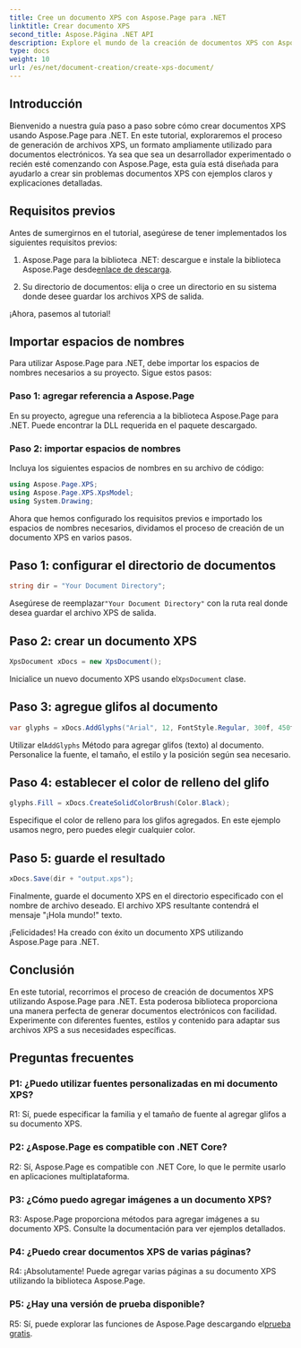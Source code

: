 ```yaml
---
title: Cree un documento XPS con Aspose.Page para .NET
linktitle: Crear documento XPS
second_title: Aspose.Página .NET API
description: Explore el mundo de la creación de documentos XPS con Aspose.Page para .NET. Siga nuestra guía paso a paso para generar documentos electrónicos sin esfuerzo.
type: docs
weight: 10
url: /es/net/document-creation/create-xps-document/
---
```

## Introducción

Bienvenido a nuestra guía paso a paso sobre cómo crear documentos XPS usando Aspose.Page para .NET. En este tutorial, exploraremos el proceso de generación de archivos XPS, un formato ampliamente utilizado para documentos electrónicos. Ya sea que sea un desarrollador experimentado o recién esté comenzando con Aspose.Page, esta guía está diseñada para ayudarlo a crear sin problemas documentos XPS con ejemplos claros y explicaciones detalladas.

## Requisitos previos

Antes de sumergirnos en el tutorial, asegúrese de tener implementados los siguientes requisitos previos:

1.  Aspose.Page para la biblioteca .NET: descargue e instale la biblioteca Aspose.Page desde[enlace de descarga](https://releases.aspose.com/page/net/).

2. Su directorio de documentos: elija o cree un directorio en su sistema donde desee guardar los archivos XPS de salida.

¡Ahora, pasemos al tutorial!

## Importar espacios de nombres

Para utilizar Aspose.Page para .NET, debe importar los espacios de nombres necesarios a su proyecto. Sigue estos pasos:

### Paso 1: agregar referencia a Aspose.Page

En su proyecto, agregue una referencia a la biblioteca Aspose.Page para .NET. Puede encontrar la DLL requerida en el paquete descargado.

### Paso 2: importar espacios de nombres

Incluya los siguientes espacios de nombres en su archivo de código:

```csharp
using Aspose.Page.XPS;
using Aspose.Page.XPS.XpsModel;
using System.Drawing;
```

Ahora que hemos configurado los requisitos previos e importado los espacios de nombres necesarios, dividamos el proceso de creación de un documento XPS en varios pasos.

## Paso 1: configurar el directorio de documentos

```csharp
string dir = "Your Document Directory";
```

 Asegúrese de reemplazar`"Your Document Directory"` con la ruta real donde desea guardar el archivo XPS de salida.

## Paso 2: crear un documento XPS

```csharp
XpsDocument xDocs = new XpsDocument();
```

 Inicialice un nuevo documento XPS usando el`XpsDocument` clase.

## Paso 3: agregue glifos al documento

```csharp
var glyphs = xDocs.AddGlyphs("Arial", 12, FontStyle.Regular, 300f, 450f, "Hello World!");
```

 Utilizar el`AddGlyphs` Método para agregar glifos (texto) al documento. Personalice la fuente, el tamaño, el estilo y la posición según sea necesario.

## Paso 4: establecer el color de relleno del glifo

```csharp
glyphs.Fill = xDocs.CreateSolidColorBrush(Color.Black);
```

Especifique el color de relleno para los glifos agregados. En este ejemplo usamos negro, pero puedes elegir cualquier color.

## Paso 5: guarde el resultado

```csharp
xDocs.Save(dir + "output.xps");
```

Finalmente, guarde el documento XPS en el directorio especificado con el nombre de archivo deseado. El archivo XPS resultante contendrá el mensaje "¡Hola mundo!" texto.

¡Felicidades! Ha creado con éxito un documento XPS utilizando Aspose.Page para .NET.

## Conclusión

En este tutorial, recorrimos el proceso de creación de documentos XPS utilizando Aspose.Page para .NET. Esta poderosa biblioteca proporciona una manera perfecta de generar documentos electrónicos con facilidad. Experimente con diferentes fuentes, estilos y contenido para adaptar sus archivos XPS a sus necesidades específicas.

## Preguntas frecuentes

### P1: ¿Puedo utilizar fuentes personalizadas en mi documento XPS?

R1: Sí, puede especificar la familia y el tamaño de fuente al agregar glifos a su documento XPS.

### P2: ¿Aspose.Page es compatible con .NET Core?

R2: Sí, Aspose.Page es compatible con .NET Core, lo que le permite usarlo en aplicaciones multiplataforma.

### P3: ¿Cómo puedo agregar imágenes a un documento XPS?

R3: Aspose.Page proporciona métodos para agregar imágenes a su documento XPS. Consulte la documentación para ver ejemplos detallados.

### P4: ¿Puedo crear documentos XPS de varias páginas?

R4: ¡Absolutamente! Puede agregar varias páginas a su documento XPS utilizando la biblioteca Aspose.Page.

### P5: ¿Hay una versión de prueba disponible?

 R5: Sí, puede explorar las funciones de Aspose.Page descargando el[prueba gratis](https://releases.aspose.com/).